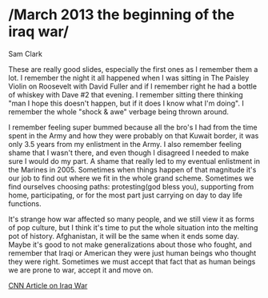 /March 2013 the beginning of the iraq war/
==========

Sam Clark

These are really good slides, especially the first ones as I remember them a lot. I remember the night it all happened when I was sitting in The Paisley Violin on Roosevelt with David Fuller and if I remember right he had a bottle of whiskey with Dave #2 that evening. I remember sitting there thinking "man I hope this doesn't happen, but if it does I know what I'm doing". I remember the whole "shock & awe" verbage being thrown around.

I remember feeling super bummed because all the bro's I had from the time spent in the Army and how they were probably on that Kuwait border, it was only 3.5 years from my enlistment in the Army. I also remember feeling shame that I wasn't there, and even though I disagreed I needed to make sure I would do my part. A shame that really led to my eventual enlistment in the Marines in 2005. Sometimes when things happen of that magnitude it's our job to find out where we fit in the whole grand scheme. Sometimes we find ourselves choosing paths: protesting(god bless you), supporting from home, participating, or for the most part just carrying on day to day life functions.

It's strange how war affected so many people, and we still view it as forms of pop culture, but I think it's time to put the whole situation into the melting pot of history. Afghanistan, it will be the same when it ends some day. Maybe it's good to not make generalizations about those who fought, and remember that Iraqi or American they were just human beings who thought they were right. Sometimes we must accept that fact that as human beings we are prone to war, accept it and move on.

[CNN Article on Iraq War](http://www.cnn.com/2013/03/15/world/gallery/iraq-war/index.html?hpt=hp_c1 "Iraq War Article")